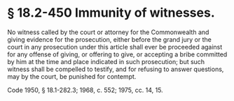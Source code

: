 # § 18.2-450 Immunity of witnesses.

<p>No witness called by the court or attorney for the Commonwealth and giving evidence for the prosecution, either before the grand jury or the court in any prosecution under this article shall ever be proceeded against for any offense of giving, or offering to give, or accepting a bribe committed by him at the time and place indicated in such prosecution; but such witness shall be compelled to testify, and for refusing to answer questions, may by the court, be punished for contempt.</p><p>Code 1950, § 18.1-282.3; 1968, c. 552; 1975, cc. 14, 15.</p>